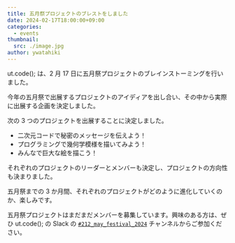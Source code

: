 ```yaml
---
title: 五月祭プロジェクトのブレストをしました
date: 2024-02-17T18:00:00+09:00
categories:
  - events
thumbnail:
  src: ./image.jpg
author: ywatahiki
---
```


ut.code(); は、2 月 17 日に五月祭プロジェクトのブレインストーミングを行いました。

今年の五月祭で出展するプロジェクトのアイディアを出し合い、その中から実際に出展する企画を決定しました。

次の 3 つのプロジェクトを出展することに決定しました。

- 二次元コードで秘密のメッセージを伝えよう！
- プログラミングで幾何学模様を描いてみよう！
- みんなで巨大な絵を描こう！

それぞれのプロジェクトのリーダーとメンバーも決定し、プロジェクトの方向性も決まりました。

五月祭までの 3 か月間、それぞれのプロジェクトがどのように進化していくのか、楽しみです。

五月祭プロジェクトはまだまだメンバーを募集しています。興味のある方は、ぜひ ut.code(); の Slack の [`#212_may_festival_2024`](https://utcode.slack.com/archives/C06FAEDVCF6) チャンネルからご参加ください。
